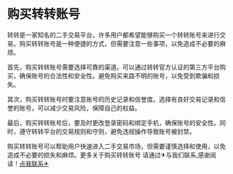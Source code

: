 # 购买转转账号

转转是一家知名的二手交易平台，许多用户都希望能够购买一个转转账号来进行交易。购买转转账号是一种便捷的方式，但需要注意一些事项，以免造成不必要的麻烦。

首先，购买转转账号需要选择可靠的渠道。可以通过转转官方认证的第三方平台购买，确保账号的合法性和安全性。避免购买来路不明的账号，以免受到欺骗和损失。

其次，购买转转账号时要注意账号的历史记录和信誉度。选择有良好交易记录和信誉的账号，可以减少交易风险，保障自己的权益。

最后，购买转转账号后，要及时更改登录密码和绑定手机，确保账号的安全性。同时，遵守转转平台的交易规则和守则，避免违规操作导致账号被封禁。

购买转转账号可以帮助用户快速进入二手交易市场，但需要谨慎选择和使用，以免造成不必要的损失和麻烦。更多关于购买转转账号 请通过✈与我们联系,感谢阅读！[点我联系✈](https://web.k02.cc)